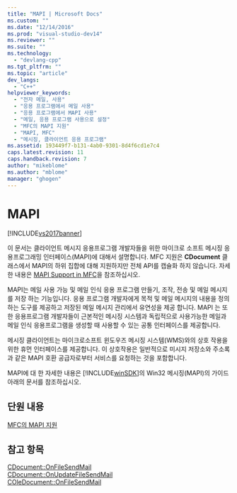 ```yaml
---
title: "MAPI | Microsoft Docs"
ms.custom: ""
ms.date: "12/14/2016"
ms.prod: "visual-studio-dev14"
ms.reviewer: ""
ms.suite: ""
ms.technology: 
  - "devlang-cpp"
ms.tgt_pltfrm: ""
ms.topic: "article"
dev_langs: 
  - "C++"
helpviewer_keywords: 
  - "전자 메일, 사용"
  - "응용 프로그램에서 메일 사용"
  - "응용 프로그램에서 MAPI 사용"
  - "메일, 응용 프로그램 사용으로 설정"
  - "MFC의 MAPI 지원"
  - "MAPI, MFC"
  - "메시징, 클라이언트 응용 프로그램"
ms.assetid: 193449f7-b131-4ab0-9301-8d4f6cd1e7c4
caps.latest.revision: 11
caps.handback.revision: 7
author: "mikeblome"
ms.author: "mblome"
manager: "ghogen"
---
```

# MAPI
[!INCLUDE[vs2017banner](../assembler/inline/includes/vs2017banner.md)]

이 문서는 클라이언트 메시지 응용프로그램 개발자들을 위한 마이크로 소프트 메시징 응용프로그래밍 인터페이스\(MAPI\)에 대해서 설명합니다.  MFC 지원은 **CDocument** 클래스에서 MAPI의 하위 집합에 대해 지원하지만 전체 API를 캡슐화 하지 않습니다.  자세한 내용은 [MAPI Support in MFC](../mfc/mapi-support-in-mfc.md)을 참조하십시오.  
  
 MAPI는 메일 사용 가능 및 메일 인식 응용 프로그램 만들기, 조작, 전송 및 메일 메시지를 저장 하는 기능입니다.  응용 프로그램 개발자에게 목적 및 메일 메시지의 내용을 정의 하는 도구를 제공하고 저장된 메일 메시지 관리에서 유연성을 제공 합니다.  MAPI 는 또한 응용프로그램 개발자들이 근본적인 메시징 시스템과 독립적으로 사용가능한 메일과 메일 인식 응용프로그램을 생성할 때 사용할 수 있는 공통 인터페이스를 제공합니다.  
  
 메시징 클라이언트는 마이크로소프트 윈도우즈 메시징 시스템\(WMS\)와의 상호 작용을 위한 휴먼 인터페이스를 제공합니다.  이 상호작용은 일반적으로 미시지 저장소와 주소록과 같은 MAPI 호환 공급자로부터 서비스를 요청하는 것을 포함합니다.  
  
 MAPI에 대 한 자세한 내용은 [!INCLUDE[winSDK](../atl/includes/winsdk_md.md)]의 Win32 메시징\(MAPI\)의 가이드 아래의 문서를 참조하십시오.  
  
## 단원 내용  
 [MFC의 MAPI 지원](../mfc/mapi-support-in-mfc.md)  
  
## 참고 항목  
 [CDocument::OnFileSendMail](../Topic/CDocument::OnFileSendMail.md)   
 [CDocument::OnUpdateFileSendMail](../Topic/CDocument::OnUpdateFileSendMail.md)   
 [COleDocument::OnFileSendMail](../Topic/COleDocument::OnFileSendMail.md)